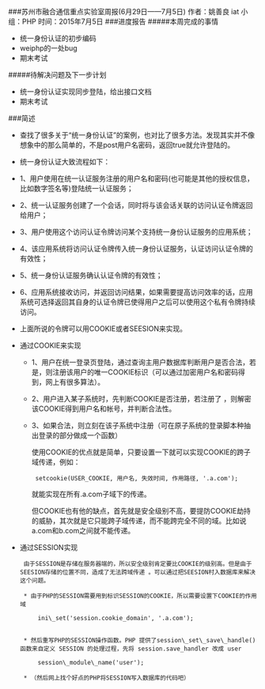 ###苏州市融合通信重点实验室周报(6月29日——7月5日)
	作者：姚善良 iat                   小组：PHP                        时间：2015年7月5日
###进度报告
#####本周完成的事情
* 统一身份认证的初步编码
* weiphp的一处bug
* 期末考试

#####待解决问题及下一步计划
* 统一身份认证实现同步登陆，给出接口文档
* 期末考试

###简述
* 查找了很多关于“统一身份认证”的案例，也对比了很多方法。发现其实并不像想象中的那么简单的，不是post用户名密码，返回true就允许登陆的。

* 统一身份认证大致流程如下：
 
 * 1、用户使用在统一认证服务注册的用户名和密码(也可能是其他的授权信息，比如数字签名等)登陆统一认证服务；

 * 2、统一认证服务创建了一个会话，同时将与该会话关联的访问认证令牌返回给用户；

 * 3、用户使用这个访问认证令牌访问某个支持统一身份认证服务的应用系统；

 * 4、该应用系统将访问认证令牌传入统一身份认证服务，认证访问认证令牌的有效性；

 * 5、统一身份认证服务确认认证令牌的有效性；

 * 6、应用系统接收访问，并返回访问结果，如果需要提高访问效率的话，应用系统可选择返回其自身的认证令牌已使得用户之后可以使用这个私有令牌持续访问。

* 上面所说的令牌可以用COOKIE或者SEESION来实现。

 * 通过COOKIE来实现

   	 * 1、用户在统一登录页登陆，通过查询主用户数据库判断用户是否合法，若是，则注册该用户的唯一COOKIE标识（可以通过加密用户名和密码得到，网上有很多算法）。

	 * 2、用户进入某子系统时，先判断COOKIE是否注册，若注册了 ，则解密该COOKIE得到用户名和帐号，并判断合法性。

	 * 3、如果合法，则立刻在该子系统中注册（可在原子系统的登录脚本种抽出登录的部分做成一个函数）

		使用COOKIE的优点就是简单，只要设置一下就可以实现COOKIE的跨子域传递，例如：

			setcookie(USER_COOKIE, 用户名, 失效时间, 作用路径, '.a.com');

		就能实现在所有.a.com子域下的传递。

		但COOKIE也有他的缺点，首先就是安全级别不高，要提防COOKIE劫持的威胁，其次就是它只能跨子域传递，而不能跨完全不同的域。比如说a.com和b.com之间就不能传递。

 * 通过SESSION实现
 	
		由于SESSION是存储在服务器端的，所以安全级别肯定要比COOKIE的级别高。但是由于SEESION存储的位置不同，造成了无法跨域传递 。可以通过把SEESION村入数据库来解决这个问题。

		* 由于PHP的SESSION需要用到标识SESSION的COOKIE，所以需要设置下COOKIE的作用域

			ini\_set('session.cookie_domain', '.a.com');


		* 然后重写PHP的SESSION操作函数。PHP 提供了session\_set\_save\_handle() 函数来自定义 SESSION 的处理过程，先将 session.save_handler 改成 user

			session\_module\_name('user');
		
		* （然后网上找个好点的PHP将SESSION写入数据库的代码吧）

